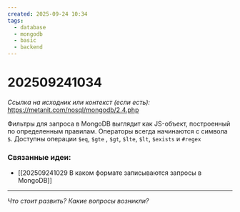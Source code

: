 ```yaml
---
created: 2025-09-24 10:34
tags:
  - database
  - mongodb
  - basic
  - backend
---
```

# 202509241034

*Ссылка на исходник или контекст (если есть):* https://metanit.com/nosql/mongodb/2.4.php

Фильтры для запроса в MongoDB выглядит как JS-объект, построенный по определенным правилам. Операторы всегда начинаются с символа `$`. Доступны операции `$eq`, `$gte` , `$gt`, `$lte`,  `$lt`, `$exists` и `#regex`
### Связанные идеи:
*   [[202509241029 В каком формате записываются запросы в MongoDB]]
---

*Что стоит развить? Какие вопросы возникли?*
